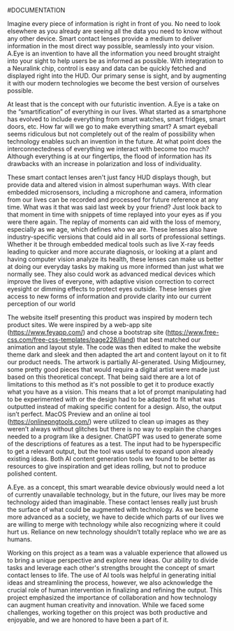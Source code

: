 #DOCUMENTATION

Imagine every piece of information is right in front of you. No need to look elsewhere as you already are seeing all the data you need to know without any other device. Smart contact lenses provide a medium to deliver information in the most direct way possible, seamlessly into your vision. A.Eye is an invention to have all the information you need brought straight into your sight to help users be as informed as possible. With integration to a Neuralink chip, control is easy and data can be quickly fetched and displayed right into the HUD. Our primary sense is sight, and by augmenting it with our modern technologies we become the best version of ourselves possible.

At least that is the concept with our futuristic invention. A.Eye is a take on the “smartification” of everything in our lives. What started as a smartphone has evolved to include everything from smart watches, smart fridges, smart doors, etc. How far will we go to make everything smart? A smart eyeball seems ridiculous but not completely out of the realm of possibility when technology enables such an invention in the future. At what point does the interconnectedness of everything we interact with become too much? Although everything is at our fingertips, the flood of information has its drawbacks with an increase in polarization and loss of individuality.

These smart contact lenses aren't just fancy HUD displays though, but provide data and altered vision in almost superhuman ways. With clear embedded microsensors, including a microphone and camera, information from our lives can be recorded and processed for future reference at any time. What was it that was said last week by your friend? Just look back to that moment in time with snippets of time replayed into your eyes as if you were there again. The replay of moments can aid with the loss of memory, especially as we age, which defines who we are. These lenses also have industry-specific versions that could aid in all sorts of professional settings. Whether it be through embedded medical tools such as live X-ray feeds leading to quicker and more accurate diagnosis, or looking at a plant and having computer vision analyze its health, these lenses can make us better at doing our everyday tasks by making us more informed than just what we normally see. They also could work as advanced medical devices which improve the lives of everyone, with adaptive vision correction to correct eyesight or dimming effects to protect eyes outside. These lenses give access to new forms of information and provide clarity into our current perception of our world

The website itself presenting this product was inspired by modern tech product sites. We were inspired by a web-app site (https://www.feyapp.com/) and chose a bootstrap site (https://www.free-css.com/free-css-templates/page228/iland) that best matched our animation and layout style. The code was then edited to make the website theme dark and sleek and then adapted the art and content layout on it to fit our product needs. The artwork is partially AI-generated. Using Midjourney, some pretty good pieces that would require a digital artist were made just based on this theoretical concept. That being said there are a lot of limitations to this method as it's not possible to get it to produce exactly what you have as a vision. This means that a lot of prompt manipulating had to be experimented with or the design had to be adapted to fit what was outputted instead of making specific content for a design. Also, the output isn’t perfect. MacOS Preview and an online ai tool (https://onlinepngtools.com/) were utilized to clean up images as they weren’t always without glitches but there is no way to explain the changes needed to a program like a designer. ChatGPT was used to generate some of the descriptions of features as a test. The input had to be hyperspecific to get a relevant output, but the tool was useful to expand upon already existing ideas. Both AI content generation tools we found to be better as resources to give inspiration and get ideas rolling, but not to produce polished content. 

A.Eye. as a concept, this smart wearable device obviously would need a lot of currently unavailable technology, but in the future, our lives may be more technology aided than imaginable. These contact lenses really just brush the surface of what could be augmented with technology. As we become more advanced as a society, we have to decide which parts of our lives we are willing to merge with technology while also recognizing where it could hurt us. Reliance on new technology shouldn’t totally replace who we are as humans.

Working on this project as a team was a valuable experience that allowed us to bring a unique perspective and explore new ideas. Our ability to divide tasks and leverage each other's strengths brought the concept of smart contact lenses to life. The use of AI tools was helpful in generating initial ideas and streamlining the process, however, we also acknowledge the crucial role of human intervention in finalizing and refining the output. This project emphasized the importance of collaboration and how technology can augment human creativity and innovation. While we faced some challenges, working together on this project was both productive and enjoyable, and we are honored to have been a part of it.

